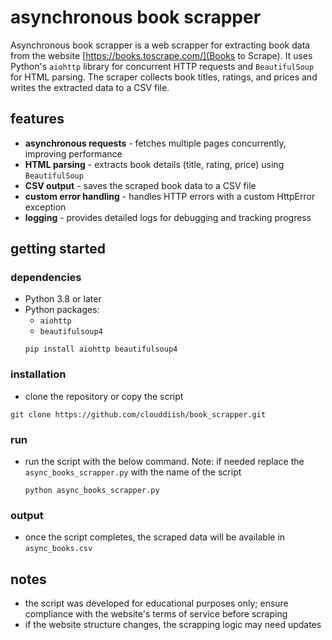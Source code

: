 # asynchronous book scrapper

Asynchronous book scrapper is a web scrapper for extracting book data from the website [https://books.toscrape.com/](Books to Scrape). It uses Python's `aiohttp` library for concurrent HTTP requests and `BeautifulSoup` for HTML parsing. The scraper collects book titles, ratings, and prices and writes the extracted data to a CSV file.

## features

- **asynchronous requests** - fetches multiple pages concurrently, improving performance
- **HTML parsing** - extracts book details (title, rating, price) using `BeautifulSoup`
- **CSV output** - saves the scraped book data to a CSV file
- **custom error handling** - handles HTTP errors with a custom HttpError exception
- **logging** - provides detailed logs for debugging and tracking progress

## getting started

### dependencies

- Python 3.8 or later
- Python packages:
  - `aiohttp`
  - `beautifulsoup4`
  ```
  pip install aiohttp beautifulsoup4
  ```

### installation

- clone the repository or copy the script
```
git clone https://github.com/clouddiish/book_scrapper.git
```

### run

- run the script with the below command. Note: if needed replace the `async_books_scrapper.py` with the name of the script
  ```
  python async_books_scrapper.py
  ```

### output

- once the script completes, the scraped data will be available in `async_books.csv`

## notes

- the script was developed for educational purposes only; ensure compliance with the website's terms of service before scraping
- if the website structure changes, the scrapping logic may need updates

